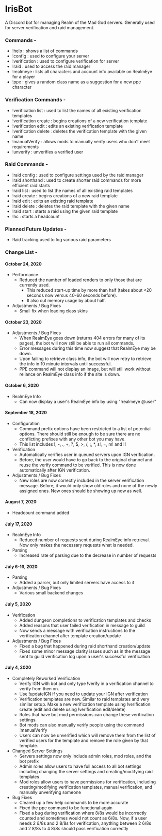 # IrisBot
A Discord bot for managing Realm of the Mad God servers. Generally used for server verification and raid management.

### Commands -
* !help : shows a list of commands
* !config : used to configure your server
* !verification : used to configure verification for server
* !raid : used to access the raid manager
* !realmeye : lists all characters and account info available on RealmEye for a player
* !ppe : gives a random class name as a suggestion for a new ppe character

### Verification Commands -
* !verification list : used to list the names of all existing verification templates
* !verification create : begins creations of a new verification template
* !verification edit : edits an existing verification template
* !verification delete : deletes the verification template with the given name
* !manualVerify : allows mods to manually verify users who don't meet requirements
* !unverify : unverifies a verified user

### Raid Commands -
* !raid config : used to configure settings used by the raid manager
* !raid shorthand : used to create shorter raid commands for more efficient raid starts
* !raid list : used to list the names of all existing raid templates
* !raid create : begins creations of a new raid template
* !raid edit : edits an existing raid template
* !raid delete : deletes the raid template with the given name
* !raid start : starts a raid using the given raid template
* !hc : starts a headcount

### Planned Future Updates - 
* Raid tracking used to log various raid parameters

### Change List -

#### October 24, 2020
* Performance
  * Reduced the number of loaded renders to only those that are currently used.
    * This reduced start-up time by more than half (takes about <20 seconds now versus 40-60 seconds before).
    * It also cut memory usage by about half.
* Adjustments / Bug Fixes
  * Small fix when loading class skins

#### October 23, 2020
* Adjustments / Bug Fixes
  * When RealmEye goes down (returns 404 errors for many of its pages), the bot will now still be able to run all commands.
  * Error messages during this time now suggest that RealmEye may be down.
  * Upon failing to retrieve class info, the bot will now retry to retrieve the info in 10 minute intervals until successful.
  * PPE command will not display an image, but will still work without reliance on RealmEye class info if the site is down.

#### October 6, 2020
* RealmEye Info
  * Can now display a user's RealmEye info by using "!realmeye @user"

#### September 18, 2020
* Configuration
  * Command prefix options have been restricted to a list of potential options. There should still be enough to be sure there are no conflicting prefixes with any other bot you may have.
  * This list includes !, -, ., +, ?, $, >, /, ;, *, s!, =, m! and !!
* Verification
  * Automatically verifies user in queued servers upon IGN verification.
  * Before, the user would have to go back to the original channel and reuse the verify command to be verified. This is now done automatically after IGN verification.
* Adjustments / Bug Fixes
  * New roles are now correctly included in the server verification message. Before, it would only show old roles and none of the newly assigned ones. New ones should be showing up now as well.

#### August 7, 2020
* Headcount command added

#### July 17, 2020
* RealmEye Info
  * Reduced number of requests sent during RealmEye info retrieval. Now only makes the necessary requests what is needed.
* Parsing
  * Increased rate of parsing due to the decrease in number of requests

#### July 6-16, 2020
* Parsing
  * Added a parser, but only limited servers have access to it
* Adjustments / Bug Fixes
  * Various small backend changes

#### July 5, 2020
* Verification
  * Added dungeon completions to verification templates and checks
  * Added reasons that user failed verification in message to guild
  * Now sends a message with verification instructions to the verification channel after template creation/update
* Adjustments / Bug Fixes
  * Fixed a bug that happened during raid shorthand creation/update
  * Fixed some minor message clarity issues such as in the message sent to guild verification log upon a user's successful verification

#### July 4, 2020
* Completely Reworked Verification
  * Verify IGN with bot and only type !verify in a verification channel to verify from then on.
  * Use !updateIGN if you need to update your IGN after verification
  * Verification templates are new. Similar to raid templates and very similar setup. Make a new verification template using !verification create (edit and delete using !verification edit/delete)
  * Roles that have bot mod permissions can change these verification settings.
  * Bot mods can also manually verify people using the command !manualVerify
  * Users can now be unverified which will remove them from the list of verified users for the template and remove the role given by that template.
* Changed Server Settings
  * Servers settings now only include admin roles, mod roles, and the bot prefix
  * Admin roles allow users to have full access to all bot settings including changing the server settings and creating/modifying raid templates
  * Mod roles allow users to have permissions for verification, including creating/modifying verification templates, manual verification, and manually unverifying someone
* Bug Fixes
  * Cleared up a few help commands to be more accurate
  * Fixed the ppe command to be functional again
  * Fixed a bug during verification where 8/8s would be incorrectly counted and sometimes would not count as 6/8s. Now, if a user needs 2 6/8s and 2 8/8s for verification, anything between 2 6/8s and 2 8/8s to 4 8/8s should pass verification correctly